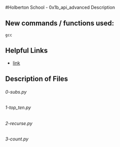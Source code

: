 #Holberton School - 0x1b_api_advanced
Description

## New commands / functions used:
``gcc``

## Helpful Links
* [link](https://www.reddit.com/dev/api/)

## Description of Files
<h6>0-subs.py</h6>

<h6>1-top_ten.py</h6>

<h6>2-recurse.py</h6>

<h6>3-count.py</h6>

